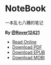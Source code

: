 # NoteBook

一本乱七八糟的笔记

**By [@Rover12421](http://www.rover12421.com)**

- [Read Online](http://notebook.rover12421.com/)
- [Download PDF](https://www.gitbook.com/download/pdf/book/rover12421/notebook)
- [Download EPUB](https://www.gitbook.com/download/epub/book/rover12421/notebook)
- [Download MOBI](https://www.gitbook.com/download/mobi/book/rover12421/notebook)
